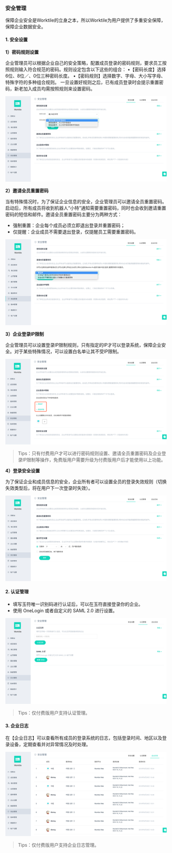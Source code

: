 ### 安全管理

保障企业安全是Worktile的立身之本，所以Worktile为用户提供了多重安全保障，保障企业数据安全。

#### 1. 安全设置

**1）密码规则设置**

企业管理员可以根据企业自己的安全策略，配置成员登录的密码规则，要求员工按照规则输入符合规范的密码。规则设定包含以下这些的组合：
•【密码长度】选择6位、8位／、0位三种密码长度。
•【密码规则】选择数字、字母、大小写字母、特殊字符的多种组合规则。
一旦设置好规则之后，已有成员登录时会提示重置密码，新老加入成员均需按照规则来设置密码。

![](/assets/安全管理-密码规则.png)

**2）邀请全员重置密码**

当有特殊情况时，为了保证企业信息的安全，企业管理员可以邀请全员重置密码。启动后，所有成员将收到机器人“小特”通知需要重置密码，同时也会收到邀请重置密码的短信和邮件。邀请全员重置密码主要分为两种方式：
* 强制重置：企业每个成员必须立即退出登录并重置密码；
* 仅提醒：企业成员不需要退出登录，仅提醒员工需要重置密码。

![](/assets/安全管理-密码重置.png)

**3）企业登录IP限制**

企业管理员可以设置登录IP限制规则，只有指定的IP才可以登录系统，保障企业安全。对于某些特殊情况，可以设置白名单让其不受IP限制。

![](/assets/安全管理-IP设置.png)

> Tips：只有付费用户才可以进行密码规则设置、邀请全员重置密码及企业登录IP限制等操作，免费版用户需要升级为付费版用户后才能使用以上功能。

**4）登录安全设置**

为了保证企业和成员信息的安全，企业所有者可以设置全员的登录失效规则（切换失效类型后，将在用户下一次登录时失效）。

![](/assets/安全管理-登录安全设置.png)

#### 2. 认证管理

* 填写玉符唯一识别码进行认证后，可以在玉符直接登录你的企业。
* 使用 OneLogin 或者自定义的 SAML 2.0 进行设置。

![](/assets/安全管理-认证管理.png)

> Tips：仅付费版用户支持认证管理。

#### 3. 企业日志

在【企业日志】可以查看所有成员的登录系统的日志，包括登录时间、地区以及登录设备，定期查看并对异常情况及时处理。

![](/assets/安全管理-企业日志.png)

> Tips：仅付费版用户支持企业日志管理。

